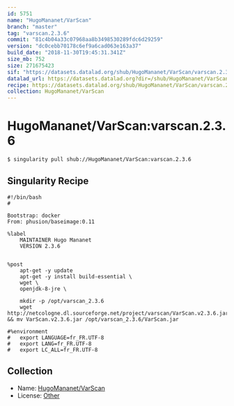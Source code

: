 ```yaml
---
id: 5751
name: "HugoMananet/VarScan"
branch: "master"
tag: "varscan.2.3.6"
commit: "81c4b04a33c07968aa8b3498530289fdc6d29259"
version: "dc0cebb70178c6ef9a6cad063e163a37"
build_date: "2018-11-30T19:45:31.341Z"
size_mb: 752
size: 271675423
sif: "https://datasets.datalad.org/shub/HugoMananet/VarScan/varscan.2.3.6/2018-11-30-81c4b04a-dc0cebb7/dc0cebb70178c6ef9a6cad063e163a37.simg"
datalad_url: https://datasets.datalad.org?dir=/shub/HugoMananet/VarScan/varscan.2.3.6/2018-11-30-81c4b04a-dc0cebb7/
recipe: https://datasets.datalad.org/shub/HugoMananet/VarScan/varscan.2.3.6/2018-11-30-81c4b04a-dc0cebb7/Singularity
collection: HugoMananet/VarScan
---
```


# HugoMananet/VarScan:varscan.2.3.6

```bash
$ singularity pull shub://HugoMananet/VarScan:varscan.2.3.6
```

## Singularity Recipe

```singularity
#!/bin/bash
#

Bootstrap: docker
From: phusion/baseimage:0.11

%label
	MAINTAINER Hugo Mananet
	VERSION 2.3.6


%post
	apt-get -y update
	apt-get -y install build-essential \
	wget \
	openjdk-8-jre \

	mkdir -p /opt/varscan_2.3.6
	wget http://netcologne.dl.sourceforge.net/project/varscan/VarScan.v2.3.6.jar && mv VarScan.v2.3.6.jar /opt/varscan_2.3.6/VarScan.jar

#%environment
#	export LANGUAGE=fr_FR.UTF-8
#	export LANG=fr_FR.UTF-8
#	export LC_ALL=fr_FR.UTF-8
```

## Collection

 - Name: [HugoMananet/VarScan](https://github.com/HugoMananet/VarScan)
 - License: [Other](None)

